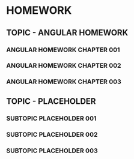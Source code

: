 # HOMEWORK
## TOPIC - ANGULAR HOMEWORK
### ANGULAR HOMEWORK CHAPTER 001
### ANGULAR HOMEWORK CHAPTER 002
### ANGULAR HOMEWORK CHAPTER 003

## TOPIC - PLACEHOLDER
### SUBTOPIC PLACEHOLDER 001
### SUBTOPIC PLACEHOLDER 002
### SUBTOPIC PLACEHOLDER 003
